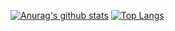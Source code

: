 [![Anurag's github stats](https://github-readme-stats.vercel.app/api?username=koheikameyama)](https://github.com/anuraghazra/github-readme-stats)
[![Top Langs](https://github-readme-stats.vercel.app/api/top-langs/?username=koheikameyama&layout=compact)](https://github.com/anuraghazra/github-readme-stats)
